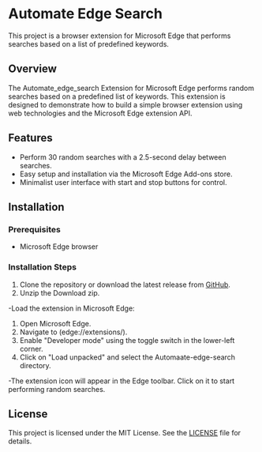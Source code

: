 # Automate Edge Search

This project is a browser extension for Microsoft Edge that performs searches based on a list of predefined keywords.

## Overview

The Automate_edge_search Extension for Microsoft Edge performs random searches based on a predefined list of keywords. This extension is designed to demonstrate how to build a simple browser extension using web technologies and the Microsoft Edge extension API.

## Features

- Perform 30 random searches with a 2.5-second delay between searches.
- Easy setup and installation via the Microsoft Edge Add-ons store.
- Minimalist user interface with start and stop buttons for control.

## Installation

### Prerequisites

- Microsoft Edge browser

### Installation Steps

1. Clone the repository or download the latest release from [GitHub]([https://github.com/your-username/random-search-extension](https://github.com/yadavnikhil03/Automate_edge_search/)).
2. Unzip the Download zip.

-Load the extension in Microsoft Edge:
1. Open Microsoft Edge.
2. Navigate to (edge://extensions/).
3. Enable "Developer mode" using the toggle switch in the lower-left corner.
4. Click on "Load unpacked" and select the Automaate-edge-search directory.

-The extension icon will appear in the Edge toolbar. Click on it to start performing random searches.

## License

This project is licensed under the MIT License. See the [LICENSE](LICENSE) file for details.

